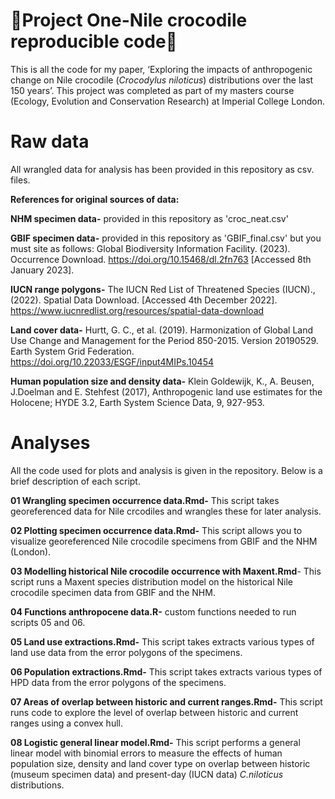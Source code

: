# 🐊Project One-Nile crocodile reproducible code🐊 #
This is all the code for my paper, ‘Exploring the impacts of anthropogenic change on Nile crocodile (*Crocodylus niloticus*) distributions over the last 150 years’. This project was completed as part of my masters course (Ecology, Evolution and Conservation Research) at Imperial College London.

# Raw data #

All wrangled data for analysis has been provided in this repository as csv. files.


**References for original sources of data:**

**NHM specimen data-**
provided in this repository as 'croc_neat.csv' 

**GBIF specimen data-**
provided in this repository as 'GBIF_final.csv' but you must site as follows:
Global Biodiversity Information Facility. (2023). Occurrence Download. https://doi.org/10.15468/dl.2fn763 [Accessed 8th January 2023].

**IUCN range polygons-**
The IUCN Red List of Threatened Species (IUCN)., (2022). Spatial Data Download. [Accessed 4th December 2022]. https://www.iucnredlist.org/resources/spatial-data-download

**Land cover data-**
Hurtt, G. C., et al. (2019). Harmonization of Global Land Use Change and Management for the Period 850-2015. Version 20190529. Earth System Grid Federation. https://doi.org/10.22033/ESGF/input4MIPs.10454

**Human population size and density data-**
Klein Goldewijk, K., A. Beusen, J.Doelman and E. Stehfest (2017), Anthropogenic land use estimates for the Holocene; HYDE 3.2, Earth System Science Data, 9, 927-953.


# Analyses #

All the code used for plots and analysis is given in the repository. Below is a brief description of each script.


**01 Wrangling specimen occurrence data.Rmd-** This script takes georeferenced data for Nile crcodiles and wrangles these for later analysis.

**02 Plotting specimen occurrence data.Rmd-** This script allows you to visualize georeferenced Nile crocodile specimens from GBIF and the NHM (London).

**03 Modelling historical Nile crocodile occurrence with Maxent.Rmd**- This script runs a Maxent species distribution model on the historical Nile crocodile specimen data from GBIF and the NHM.

**04 Functions anthropocene data.R-** custom functions needed to run scripts 05 and 06.

**05 Land use extractions.Rmd-** This script takes extracts various types of land use data from the error polygons of the specimens.

**06 Population extractions.Rmd-** This script takes extracts various types of HPD data from the error polygons of the specimens.

**07 Areas of overlap between historic and current ranges.Rmd-** This script runs code to explore the level of overlap between historic and current ranges using a convex hull.

**08 Logistic general linear model.Rmd-** This script performs a general linear model with binomial errors to measure the effects of human population size, density and land cover type on overlap between historic (museum specimen data) and present-day (IUCN data) *C.niloticus* distributions.
